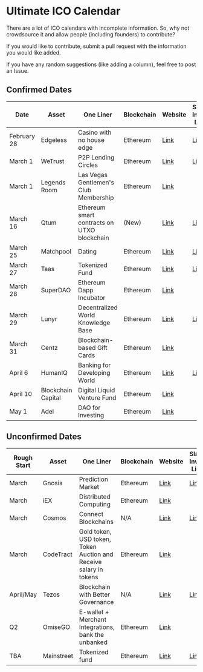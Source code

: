# Ultimate ICO Calendar
There are a lot of ICO calendars with incomplete information. So, why not crowdsource it and allow people (including founders) to contribute?

If you would like to contribute, submit a pull request with the information you would like added.

If you have any random suggestions (like adding a column), feel free to post an Issue.

## Confirmed Dates

| Date  | Asset | One Liner | Blockchain | Website | Slack Invite Link | Reddit
| ------------- | ------------- | ------------- | ------------- | ------------- | ------------- | ------------- |
| February 28 | Edgeless  | Casino with no house edge | Ethereum | [Link](https://edgeless.io/) | [Link](https://edgelessethcasino.signup.team/) | |
| March 1  | WeTrust  | P2P Lending Circles | Ethereum | [Link](https://www.wetrust.io/) | [Link](https://www.wetrust.io/slack-invite) | |
| March 1 | Legends Room  | Las Vegas Gentlemen's Club Membership | Ethereum | [Link](https://legendsroomlv.com/) | | |
| March 16 | Qtum  | Ethereum smart contracts on UTXO blockchain | (New) | [Link](https://qtum.org) | [Link](https://qtumnexus.slack.com) | [Link](https://reddit.com/r/qtum) |
| March 25  | Matchpool | Dating | Ethereum | [Link](http://matchpool.co/) | [Link](https://matchpool.signup.team/) | |
| March 27  | Taas | Tokenized Fund | Ethereum | [Link](http://taas.fund/) | [Link](https://taasfund.signup.team/)| |
| March 28 | SuperDAO | Ethereum Dapp Incubator | Ethereum | [Link](http://www.superdao.io/) | | [Link](https://www.reddit.com/r/SuperDao/) |
| March 29 | Lunyr  | Decentralized World Knowledge Base | Ethereum | [Link](https://lunyr.com/) | [Link](https://slack.lunyr.com/) | [Link](https://www.reddit.com/r/Lunyr/)|
| March 31 | Centz | Blockchain-based Gift Cards | Ethereum | [Link](https://ico.centz.net/) | | |
| April 6 | HumanIQ  | Banking for Developing World | Ethereum | [Link](https://humaniq.co/) | [Link](http://slack.humaniq.co/) | |
| April 10 | Blockchain Capital  | Digital Liquid Venture Fund | Ethereum | [Link](https://blockchaincapital.tokenhub.com/) | | |
| May 1 | Adel  | DAO for Investing | Ethereum | [Link](https://www.adelphoi.io/) | |  [Link](https://www.reddit.com/r/Adel/) |

## Unconfirmed Dates

| Rough Start  | Asset | One Liner | Blockchain | Website | Slack Invite Link | Reddit
| ------------- | ------------- | ------------- | ------------- | ------------- | ------------- | ------------- |
| March  | Gnosis  | Prediction Market | Ethereum | [Link](https://gnosis.pm/) | [Link](https://slack.gnosis.pm/) | [Link](https://www.reddit.com/user/GroupGnosis/)|
| March  | iEX  | Distributed Computing | Ethereum | [Link](http://iex.ec/) | | |
| March | Cosmos  | Connect Blockchains | N/A | [Link](https://cosmos.network) | [Link](http://slack.cosmos.network/) | |
| March  | CodeTract  | Gold token, USD token, Token Auction and Receive salary in tokens | Ethereum | [Link](https://launch.codetract.io/) | | |
| April/May | Tezos  | Blockchain with Better Governance | N/A | [Link](https://tezos.com/) | [Link](http://slack.tezos.com/) | |
| Q2 | OmiseGO  | E-wallet + Merchant Integrations, bank the unbanked | Ethereum | [Link](https://omg.omise.co/) | | |
| TBA | Mainstreet  | Tokenized fund | Ethereum | [Link](http://mainstreet.ky/) | [Link](http://slack.intellisys.ai/) | |
